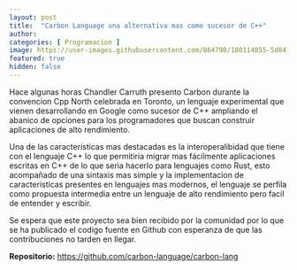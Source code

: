 ```yaml
---
layout: post
title:  "Carbon Language una alternativa mas como sucesor de C++"
author: 
categories: [ Programacion ]
image: https://user-images.githubusercontent.com/864790/180114855-5d841a4d-4238-4298-b20a-d9deb5bd19e5.jpeg
featured: true
hidden: false
---
```


Hace algunas horas Chandler Carruth presento Carbon durante la convencion Cpp North celebrada en Toronto, un lenguaje experimental que vienen desarrollando en Google como sucesor de C++ ampliando el abanico de opciones para los programadores que buscan construir aplicaciones de alto rendimiento.

Una de las características mas destacadas es la interoperalibidad que tiene con el lenguaje C++ lo que permitiría migrar mas fácilmente aplicaciones escritas en C++ de lo que seria hacerlo para lenguajes como Rust, esto acompañado de una sintaxis mas simple y la implementacion de caracteristicas presentes en lenguajes mas modernos, el lenguaje se perfila como propuesta intermedia entre un lenguaje de alto rendimiento pero facil de entender y escribir.

Se espera que este proyecto sea bien recibido por la comunidad por lo que se ha publicado el codigo fuente en Github con esperanza de que las contribuciones no tarden en llegar.

**Repositorio:** https://github.com/carbon-language/carbon-lang
